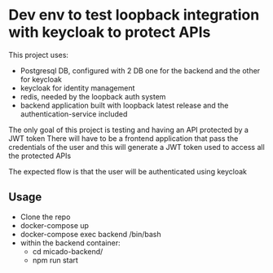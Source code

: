 #  Dev env to test loopback integration with keycloak to protect APIs
This project uses:
- Postgresql DB, configured with 2 DB one for the backend and the other for keycloak
- keycloak for identity management
- redis, needed by the loopback auth system
- backend application built with loopback latest release and the authentication-service included

The only goal of this project is testing and having an API protected by a JWT token
There will have to be a frontend application that pass the credentials of the user and this will generate a JWT token used to access all the protected APIs

The expected flow is that the user will be authenticated using keycloak

## Usage

- Clone the repo
- docker-compose up
- docker-compose exec backend /bin/bash
- within the backend container:
  - cd micado-backend/
  - npm run start
